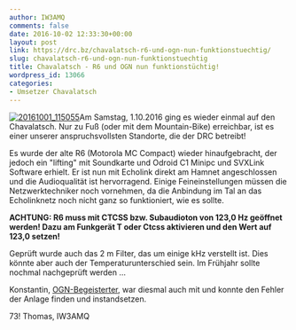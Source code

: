 ```yaml
---
author: IW3AMQ
comments: false
date: 2016-10-02 12:33:30+00:00
layout: post
link: https://drc.bz/chavalatsch-r6-und-ogn-nun-funktionstuechtig/
slug: chavalatsch-r6-und-ogn-nun-funktionstuechtig
title: Chavalatsch - R6 und OGN nun funktionstüchtig!
wordpress_id: 13066
categories:
- Umsetzer Chavalatsch
---
```


[![20161001_115055](https://drc.bz/wp-content/uploads/2016/10/20161001_115055-e1475411562305-225x300.jpg)](https://drc.bz/wp-content/uploads/2016/10/20161001_115055-e1475411562305.jpg)Am Samstag, 1.10.2016 ging es wieder einmal auf den Chavalatsch. Nur zu Fuß (oder mit dem Mountain-Bike) erreichbar, ist es einer unserer anspruchsvollsten Standorte, die der DRC betreibt!

Es wurde der alte R6 (Motorola MC Compact) wieder hinaufgebracht, der jedoch ein "lifting" mit Soundkarte und Odroid C1 Minipc und SVXLink Software erhielt. Er ist nun mit Echolink direkt am Hamnet angeschlossen und die Audioqualität ist hervorragend. Einige Feineinstellungen müssen die Netzwerktechniker noch vornehmen, da die Anbindung im Tal an das Echolinknetz noch nicht ganz so funktioniert, wie es sollte.

**ACHTUNG: R6 muss mit CTCSS bzw. Subaudioton von 123,0 Hz geöffnet werden! Dazu am Funkgerät T oder Ctcss aktivieren und den Wert auf 123,0 setzen!**

Geprüft wurde auch das 2 m Filter, das um einige kHz verstellt ist. Dies könnte aber auch der Temperaturunterschied sein. Im Frühjahr sollte nochmal nachgeprüft werden ...

Konstantin, [OGN-Begeisterter](http://live.glidernet.org/#c=46.68531,11.65646&z=8), war diesmal auch mit und konnte den Fehler der Anlage finden und instandsetzen.

73! Thomas, IW3AMQ
